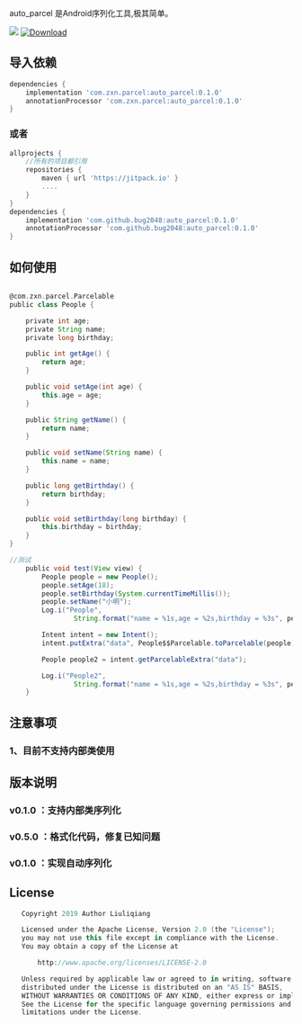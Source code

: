auto_parcel  是Android序列化工具,极其简单。

[![](https://jitpack.io/v/bug2048/auto_parcel.svg)](https://jitpack.io/#bug2048/auto_parcel)
[ ![Download](https://api.bintray.com/packages/lqos/maven/auto_parcel/images/download.svg?version=0.1.0) ](https://bintray.com/lqos/maven/auto_parcel/0.1.0/link)

## 导入依赖
```groovy
dependencies {
    implementation 'com.zxn.parcel:auto_parcel:0.1.0'
    annotationProcessor 'com.zxn.parcel:auto_parcel:0.1.0'
}
```
### 或者
```groovy
allprojects {
    //所有的项目都引用
    repositories {
        maven { url 'https://jitpack.io' }
        ....
    }
}
dependencies {
    implementation 'com.github.bug2048:auto_parcel:0.1.0'
    annotationProcessor 'com.github.bug2048:auto_parcel:0.1.0'
}
```

## 如何使用
```groovy

@com.zxn.parcel.Parcelable
public class People {

    private int age;
    private String name;
    private long birthday;

    public int getAge() {
        return age;
    }

    public void setAge(int age) {
        this.age = age;
    }

    public String getName() {
        return name;
    }

    public void setName(String name) {
        this.name = name;
    }

    public long getBirthday() {
        return birthday;
    }

    public void setBirthday(long birthday) {
        this.birthday = birthday;
    }
}

//测试
    public void test(View view) {
        People people = new People();
        people.setAge(18);
        people.setBirthday(System.currentTimeMillis());
        people.setName("小明");
        Log.i("People",
                String.format("name = %1s,age = %2s,birthday = %3s", people.getName(), String.valueOf(people.getAge()), String.valueOf(people.getBirthday())));

        Intent intent = new Intent();
        intent.putExtra("data", People$$Parcelable.toParcelable(people));

        People people2 = intent.getParcelableExtra("data");

        Log.i("People2",
                String.format("name = %1s,age = %2s,birthday = %3s", people2.getName(), String.valueOf(people2.getAge()), String.valueOf(people2.getBirthday())));
    }
```


## 注意事项
### 1、目前不支持内部类使用

## 版本说明
### v0.1.0 ：支持内部类序列化
### v0.5.0 ：格式化代码，修复已知问题
### v0.1.0 ：实现自动序列化

## License
```groovy
   Copyright 2019 Author Liuliqiang

   Licensed under the Apache License, Version 2.0 (the "License");
   you may not use this file except in compliance with the License.
   You may obtain a copy of the License at

       http://www.apache.org/licenses/LICENSE-2.0

   Unless required by applicable law or agreed to in writing, software
   distributed under the License is distributed on an "AS IS" BASIS,
   WITHOUT WARRANTIES OR CONDITIONS OF ANY KIND, either express or implied.
   See the License for the specific language governing permissions and
   limitations under the License.
```   
